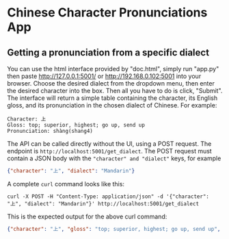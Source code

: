 # Chinese Character Pronunciations App

## Getting a pronunciation from a specific dialect
You can use the html interface provided by "doc.html", simply run "app.py"
then paste http://127.0.0.1:5001/ or http://192.168.0.102:5001 into your browser. Choose the desired dialect from the dropdown menu,
then enter the desired character into the box. Then all you have to do is click,
"Submit". The interface will return a simple table containing the character, its
English gloss, and its pronunciation in the chosen dialect of Chinese. For example:
```
Character: 上
Gloss: top; superior, highest; go up, send up
Pronunciation: shàng(shang4)
```
The API can be called directly without the UI, using a POST request.
The endpoint is `http://localhost:5001/get_dialect`.
The POST request must contain a JSON body with the `"character" and "dialect"` keys, for example
```json
{"character": "上", "dialect": "Mandarin"}
```
A complete `curl` command looks like this:
```shell
curl -X POST -H "Content-Type: application/json" -d '{"character": "上", "dialect": "Mandarin"}' http://localhost:5001/get_dialect
```
This is the expected output for the above curl command:
```json
{"character": "上", "gloss": "top; superior, highest; go up, send up", "pronunciation": "shàng(shang4)"}
```